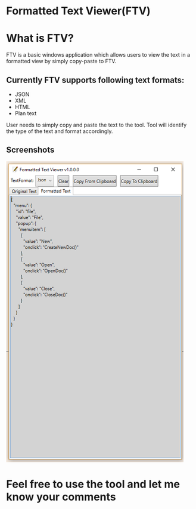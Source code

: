 # Formatted Text Viewer(FTV)

# What is FTV?
FTV is a basic windows application which allows users to view the text in a formatted view by simply copy-paste to FTV.


## Currently FTV supports following text formats:
* JSON
* XML
* HTML
* Plan text

User needs to simply copy and paste the text to the tool. Tool will identify the type of the text and format accordingly.

## Screenshots
![alt text](https://raw.githubusercontent.com/irambuk/formatted-text-viewer/master/screenshot-json.png "JSON in action")

# Feel free to use the tool and let me know your comments
